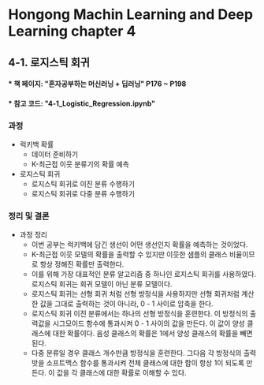 # Hongong Machin Learning and Deep Learning chapter 4
## 4-1. 로지스틱 회귀 
#### * 책 페이지: "혼자공부하는 머신러닝 + 딥러닝" P176 ~ P198
#### * 참고 코드: "4-1_Logistic_Regression.ipynb"
### 과정 
- 럭키백 확률
  - 데이터 준비하기
  - K-최근접 이웃 분류기의 확률 예측
- 로지스틱 회귀 
  - 로지스틱 회귀로 이진 분류 수행하기
  - 로지스틱 회귀로 다중 분류 수행하기
### 정리 및 결론
- 과정 정리 
  - 이번 공부는 럭키백에 담긴 생선이 어떤 생선인지 확률을 예측하는 것이었다.
  - K-최근접 이웃 모델의 확률을 출력할 수 있지만 이웃한 샘플의 클래스 비율이므로 항상 정해진 확률만 출력한다.
  - 이를 위해 가장 대표적인 분류 알고리즘 중 하나인 로지스틱 회귀를 사용하였다. 로지스틱 회귀는 회귀 모델이 아닌 분류 모델이다.
  - 로지스틱 회귀는 선형 회귀 처럼 선형 방정식을 사용하지만 선형 회귀처럼 계산한 값을 그대로 출력하는 것이 아니라, 0 - 1 사이로 압축을 한다.
  - 로지스틱 회귀 이진 분류에서는 하나의 선형 방정식을 훈련한다. 이 방정식의 출력값을 시그모이드 함수에 통과시켜 0 - 1 사이의 값을 만든다. 이 값이 양성 클래스에 대한 확률이다. 음성 클래스의 확률은 1에서 양성 클래스의 확률을 빼면 된다.
  - 다중 분류일 경우 클래스 개수만큼 방정식을 훈련한다. 그다음 각 방정식의 출력밧을 소프트맥스 함수를 통과시켜 전체 클래스에 대한 합이 항상 1이 되도록 만든다. 이 값을 각 클래스에 대한 확률로 이해할 수 있다.
